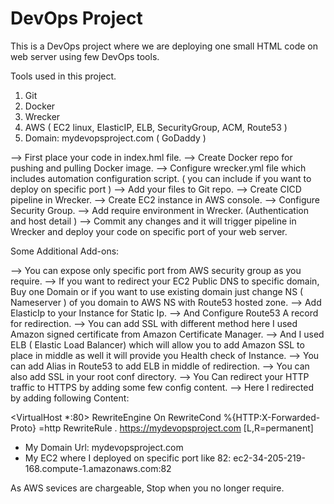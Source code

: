 # DevOps Project

This is a DevOps project where we are deploying one small HTML code on web server using few DevOps tools.

Tools used in this project.
1. Git
2. Docker
3. Wrecker
4. AWS ( EC2 linux, ElasticIP, ELB, SecurityGroup, ACM, Route53 )
5. Domain: mydevopsproject.com ( GoDaddy )

--> First place your code in index.hml file.
--> Create Docker repo for pushing and pulling Docker image.
--> Configure wrecker.yml file which includes automation configuration script. ( you can include if you want to deploy on specific port )
--> Add your files to Git repo.
--> Create CICD pipeline in Wrecker.
--> Create EC2 instance in AWS console.
--> Configure Security Group.
--> Add require environment in Wrecker. (Authentication and host detail )
--> Commit any changes and it will trigger pipeline in Wrecker and deploy your code on specific port of your web server.

Some Additional Add-ons:

--> You can expose only specific port from AWS security group as you require.
--> If you want to redirect your EC2 Public DNS to specific domain, Buy one Domain or if you want to use existing domain just change NS ( Nameserver ) of you domain to AWS NS with Route53 hosted zone.
--> Add ElasticIp to your Instance for Static Ip. 
--> And Configure Route53 A record for redirection.
--> You can add SSL with different method here I used Amazon signed certificate from Amazon Certificate Manager.
--> And I used ELB ( Elastic Load Balancer) which will allow you to add Amazon SSL to place in middle as well it will
provide you Health check of Instance.
--> You can add Alias in Route53 to add ELB in middle of redirection.
--> You can also add SSL in your root conf directory.
--> You Can redirect your HTTP traffic to HTTPS by adding some few config content.
--> Here I redirected by adding following Content:

<VirtualHost *:80>
        RewriteEngine On
        RewriteCond %{HTTP:X-Forwarded-Proto} =http
        RewriteRule . https://mydevopsproject.com [L,R=permanent]
</VirtualHost>


* My Domain Url: mydevopsproject.com
* My EC2 where I deployed on specific port like 82: ec2-34-205-219-168.compute-1.amazonaws.com:82 

As AWS sevices are chargeable, Stop when you no longer require.
